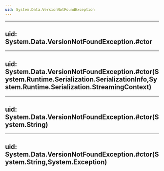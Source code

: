 ```yaml
---
uid: System.Data.VersionNotFoundException
---
```


---
uid: System.Data.VersionNotFoundException.#ctor
---

---
uid: System.Data.VersionNotFoundException.#ctor(System.Runtime.Serialization.SerializationInfo,System.Runtime.Serialization.StreamingContext)
---

---
uid: System.Data.VersionNotFoundException.#ctor(System.String)
---

---
uid: System.Data.VersionNotFoundException.#ctor(System.String,System.Exception)
---
